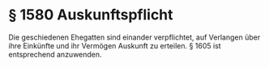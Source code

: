 # § 1580 Auskunftspflicht
Die geschiedenen Ehegatten sind einander verpflichtet, auf Verlangen über ihre Einkünfte und ihr Vermögen Auskunft zu erteilen. § 1605 ist entsprechend anzuwenden.